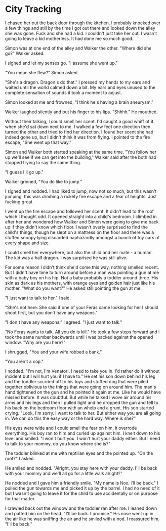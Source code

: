 #  City Tracking

I chased her out the back door through the kitchen. I probably knocked over a
few things and still by the time I got out there and looked down the alley she
was gone. Fuck and she had a kid. I couldn't just take her out. I wasn't going
to leave a kid motherless. It had done me so much good.

Simon was at one end of the alley and Walker the other. "Where did she go?"
Walker asked.

I sighed and let my senses go. "I assume she went up."

"You mean she flew?" Simon asked.

"She's a dragon. Dragon's do that." I pressed my hands to my ears and waited
until the world calmed down a bit. My ears and eyes unused to the complete
sensation of sounds it took a moment to adjust.

Simon looked at me and frowned, "I think he's having a brain aneurysm."

Walker laughed silently and put his finger to his lips. "Shhhh." He mouthed.

Without their talking, I could smell her scent. I'd caught a good whiff of it
when she'd sat down next to me. I walked a few feet one direction then turned
the other and tried to find her direction. I found her scent she had indeed gone
up, but I didn't think it was from flying. I pointed to the fire escape, "She
went up that way."

Simon and Walker both started speaking at the same time. "You follow her up
we'll see if we can get into the building," Walker said after the both had
stopped trying to say the same thing.

"I guess I'll go up."

Walker grinned, "You do like to jump."

I sighed and nodded. I had liked to jump, now not so much, but this wasn't
jumping, this was climbing a rickety fire escape and a fear of heights. Just
fucking great.

I went up the fire escape and followed her scent. It didn't lead to the roof
which I thought odd. It opened straight into a child's bedroom. I climbed in
after her and wondered how Walker and Simon were going to give me back up if
they didn't know which floor. I wasn't overly surprised to find the child's
things, though he slept on a mattress on the floor and there was a stuffed
snoopy lying discarded haphazardly amongst a bunch of toy cars of every shape
and size.

I could smell her everywhere, but also the child and her mate - a human. The kid
was a half dragon. I was surprised he was still alive.

For some reason I didn't think she'd come this way, nothing smelled recent. But
I didn't have time to turn around before a man was pointing a gun at me with a
baby boy on his hip. Not a baby probably a toddler around three. His skin as
dark as his mothers, with orange eyes and golden hair just like his mother.
"What do you want?" He asked still pointing the gun at me.

"I just want to talk to her." I said.

"She's not here. She said if one of your Feras came looking for her I should
shoot first, but you don't have any weapons."

"I don't have any weapons." I agreed. "I just want to talk."

"No Feras wants to talk. All you do is kill." He took a few steps forward and I
took the same number backwards until I was backed against the opened window.
"Why are you here?"

I shrugged, "You and your wife robbed a bank."

"You aren't a cop."

I nodded. "I'm not, I'm Venatori. I need to take you in. I'd rather do it
without incident but I will hurt you if I have to." He set his son down behind
his leg and the toddler scurried off to his toys and stuffed dog that were piled
together oblivious to the things that were going on around him. The man's hand
tightened on the gun and he pointed it again at me. Like he would have missed
before. It was doubtful. But while he talked I wove air around his arms and his
legs and then I pulled tight and he dropped the gun and fell to his back on the
bedroom floor with an whelp and a grunt. His son started crying. "Look, I'm
sorry. I want to talk to her. But either way you are all going in. We can do
this the easy way or the hard way. Where is she?"

His eyes were wide and I could smell the fear on him, it overrode everything.
His boy ran to him and curled up against him. I knelt down to his level and
smiled. "I won't hurt you. I won't hurt your daddy either. But I need to talk to
your mommy, do you know where she is?"

The toddler blinked at me with reptilian eyes and the pointed up. "On the roof?"
I asked.

He smiled and nodded. "Alright, you stay here with your daddy. I'll be back with
your mommy and we'll all go for a little walk alright?"

He nodded and I gave him a friendly smile. "My name is Nox. I'll be back." I
pulled the gun towards me and picked it up by the barrel. I had no need of it
but I wasn't going to leave it for the child to use accidentally or on purpose
for that matter.

I crawled back out the window and the toddler ran after me. I leaned down and
patted him on the head. "I'll be back. I promise." His nose went up in the air
like he was sniffing the air and he smiled with a nod. I reassured him, "I'll be
back."

